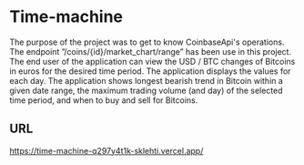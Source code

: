 # Time-machine

The purpose of the project was to get to know CoinbaseApi's operations. The endpoint ”/coins/{id}/market_chart/range” has been use in this project. The end user of the application can view the USD / BTC changes of Bitcoins in euros for the desired time period. The application displays the values for each day. The application shows longest bearish trend in Bitcoin within a given date range, the maximum trading volume (and day) of the selected time period, and when to buy and sell for Bitcoins.

## URL

https://time-machine-q297y4t1k-sklehti.vercel.app/

